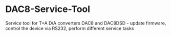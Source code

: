 # DAC8-Service-Tool
Service tool for T+A D/A converters DAC8 and DAC8DSD - update firmware, control the device via RS232, perform different service tasks
